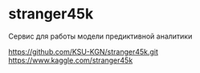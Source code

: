 # stranger45k
Сервис для работы модели предиктивной аналитики

https://github.com/KSU-KGN/stranger45k.git
https://www.kaggle.com/stranger45k

